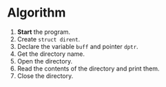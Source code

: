 # Algorithm

1. **Start** the program.
2. Create `struct dirent`.
3. Declare the variable `buff` and pointer `dptr`.
4. Get the directory name.
5. Open the directory.
6. Read the contents of the directory and print them.
7. Close the directory.
